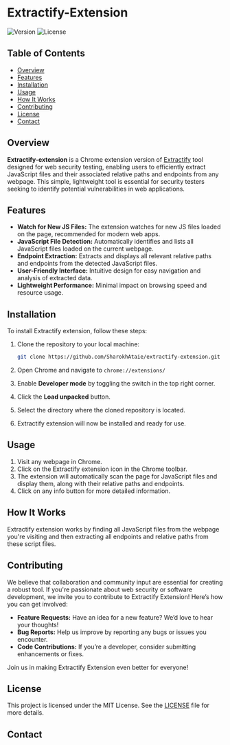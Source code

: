 
# Extractify-Extension

![Version](https://img.shields.io/badge/version-1.0.0-brightgreen) ![License](https://img.shields.io/badge/license-MIT-blue)

## Table of Contents
- [Overview](#overview)
- [Features](#features)
- [Installation](#installation)
- [Usage](#usage)
- [How It Works](#how-it-works)
- [Contributing](#contributing)
- [License](#license)
- [Contact](#contact)

## Overview

**Extractify-extension** is a Chrome extension version of [Extractify](https://github.com/SharokhAtaie/extractify) tool designed for web security testing, enabling users to efficiently extract JavaScript files and their associated relative paths and endpoints from any webpage. This simple, lightweight tool is essential for security testers seeking to identify potential vulnerabilities in web applications.

## Features

- **Watch for New JS Files:** The extension watches for new JS files loaded on the page, recommended for modern web apps.
- **JavaScript File Detection:** Automatically identifies and lists all JavaScript files loaded on the current webpage.
- **Endpoint Extraction:** Extracts and displays all relevant relative paths and endpoints from the detected JavaScript files.
- **User-Friendly Interface:** Intuitive design for easy navigation and analysis of extracted data.
- **Lightweight Performance:** Minimal impact on browsing speed and resource usage.

## Installation

To install Extractify extension, follow these steps:

1. Clone the repository to your local machine:
   ```bash
   git clone https://github.com/SharokhAtaie/extractify-extension.git
2.  Open Chrome and navigate to `chrome://extensions/`
    
3.  Enable **Developer mode** by toggling the switch in the top right corner.
    
4.  Click the **Load unpacked** button.
    
5.  Select the directory where the cloned repository is located.
    
6.  Extractify extension will now be installed and ready for use.

## Usage

1.  Visit any webpage in Chrome.
2.  Click on the Extractify extension icon in the Chrome toolbar.
3.  The extension will automatically scan the page for JavaScript files and display them, along with their relative paths and endpoints.
4.  Click on any info button for more detailed information.

## How It Works

Extractify extension works by finding all JavaScript files from the webpage you're visiting and then extracting all endpoints and relative paths from these script files.

## Contributing

We believe that collaboration and community input are essential for creating a robust tool. If you're passionate about web security or software development, we invite you to contribute to Extractify Extension! Here’s how you can get involved:

-   **Feature Requests:**  Have an idea for a new feature? We’d love to hear your thoughts!
-   **Bug Reports:**  Help us improve by reporting any bugs or issues you encounter.
-   **Code Contributions:**  If you’re a developer, consider submitting enhancements or fixes.

Join us in making Extractify Extension even better for everyone!

## License

This project is licensed under the MIT License. See the [LICENSE](https://choosealicense.com/licenses/mit/) file for more details.

## Contact